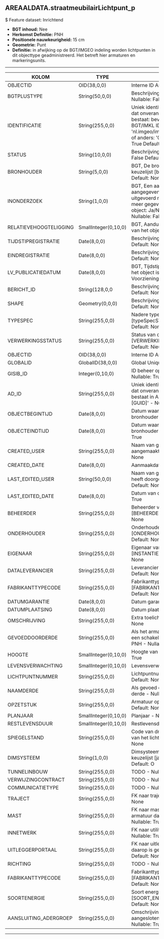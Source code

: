 ## AREAALDATA.straatmeubilairLichtpunt_p

$ Feature dataset: Inrichtend

* __BGT inhoud:__ Nee
* __Herkomst Definitie:__ PNH
* __Positionele nauwkeurigheid:__ 15 cm
* __Geometrie:__ Punt
* __Definitie:__ in afwijking op de BGT/IMGEO indeling worden lichtpunten in dit objecttype geadministreerd. Het betreft hier armaturen en markeringsunits.

***

|KOLOM                             |TYPE          	|DEFINITIE|
|------                          	|----          	|-----    |
|OBJECTID                            |OID(38,0,0)         |Interne ID ArcGIS - Nullable: False|
|BGTPLUSTYPE                         |String(50,0,0)      |Beschrijving - keuzelijst [typeSTM] Nullable: False Default: None|
|IDENTIFICATIE                       |String(255,0,0)      |Uniek identificatienummer voor het object dat onveranderlijk is zolang het object bestaat: bevat indien van toepassing BGT/IMKL ID in format 'nl.imgeo/imkl.bronhouderscode.LokaalID' of anders: '00000'.LokaalID - Nullable: True Default: None|
|STATUS                              |String(10,0,0)       |Beschrijving - keuzelijst [status] Nullable: False Default: :bestaand|
|BRONHOUDER                          |String(5,0,0)        |BGT, De bronhoudercode van het object, keuzelijst [bronhouder] - Nullable: False Default: None|
|INONDERZOEK                         |String(1,0,0)        |BGT, Een aanduiding waarmee wordt aangegeven dat een onderzoek wordt uitgevoerd naar de juistheid van een of meer gegevens van het betreffende object: Ja/Nee, keuzelijst [jaNee] Nullable: False Default: N|
|RELATIEVEHOOGTELIGGING              |SmallInteger(0,10,0) |BGT, Aanduiding voor de relatieve hoogte van het object - Nullable: False Default: 0|
|TIJDSTIPREGISTRATIE                 |Date(8,0,0)          |Beschrijving - keuzelijst [] Nullable: True Default: None|
|EINDREGISTRATIE                     |Date(8,0,0)          |Beschrijving - keuzelijst [] Nullable: True Default: None|
|LV_PUBLICATIEDATUM                  |Date(8,0,0)          |BGT, Tijdstip waarop deze instantie van het object is opgenomen in de Landelijke Voorziening - Nullable: True|
|BERICHT_ID                          |String(128,0,0       |Beschrijving - keuzelijst [] Nullable: True Default: None|
|SHAPE                               |Geometry(0,0,0)      |Beschrijving: - keuzelijst [] Nullable: True Default: None|
|TYPESPEC                            |String(255,0,0)    |Nadere typering van het object, keuzelijst [typeSpecSTMLichtpunt] - Nullable: True Default: None|
|VERWERKINGSSTATUS                   |String(255,0,0)    |Status van de gegevens, keuzelijst [VERWERKINGSSTATUS] - Nullable: False Default: Nieuw|
|OBJECTID                            |OID(38,0,0)        |Interne ID ArcGIS - Nullable: False|
|GLOBALID                            |GlobalID(38,0,0)   |Global Unique Identifier - Nullable: False|
|GISIB_ID                            |Integer(0,10,0)    |ID beheer openbare ruimte (GISIB) - Nullable: True|
|AD_ID                               |String(255,0,0)    |Uniek identificatienummer voor het object dat onveranderlijk is zolang het object bestaat in Areaaldata: in format 'AD.[GUID]' - Nullable: False Default: None|
|OBJECTBEGINTIJD                     |Date(8,0,0)        |Datum waarop het object bij de bronhouder is ontstaan - Nullable: True|
|OBJECTEINDTIJD                      |Date(8,0,0)        |Datum waarop het object bij de bronhouder niet meer geldig is - Nullable: True|
|CREATED_USER                        |String(255,0,0)    |Naam van gebruiker die de rij heeft aangemaakt - Nullable: True Default: None|
|CREATED_DATE                        |Date(8,0,0)        |Aanmaakdatum - Nullable: True|
|LAST_EDITED_USER                    |String(50,0,0)     |Naam van gebruiker die de laatste mutatie heeft doorgevoerd - Nullable: True Default: None|
|LAST_EDITED_DATE                    |Date(8,0,0)        |Datum van de laatste mutatie - Nullable: True|
|BEHEERDER                           |String(255,0,0)    |Beheerder van het object, keuzelijst [BEHEERDER] - Nullable: True Default: None|
|ONDERHOUDER                         |String(255,0,0)    |Onderhouder van het object, keuzelijst [ONDERHOUDER] - Nullable: True Default: None|
|EIGENAAR                            |String(255,0,0)    |Eigenaar van het object, keuzelijst [INSTANTIE] - Nullable: True Default: None| 
|DATALEVERANCIER                     |String(255,0,0)    |Leverancier van de data - Nullable: True Default: None|
|FABRIKANTTYPECODE                   |String(255,0,0)     |Fabrikanttypecode, keuzelijst [FABRIKANT_TYPECODE] Nullable: True Default: None|
|DATUMGARANTIE                       |Date(8,0,0)         |Datum garantie - Nullable: True|
|DATUMPLAATSING                      |Date(8,0,0)         |Datum plaatsing - Nullable: True|
|OMSCHRIJVING                        |String(255,0,0)     |Extra toelichting - Nullable: True Default: None|
|GEVOEDDOORDERDE                     |String(255,0,0)     |Als het armatuur niet gevoed wordt vanuit een schakelkast openbare verlichting van PNH - Nullable: True Default: None|
|HOOGTE                              |SmallInteger(0,10,0)|Hoogte van het lichtpunt (m - Nullable: True|
|LEVENSVERWACHTING                   |SmallInteger(0,10,0)|Levensverwachting - Nullable: True|
|LICHTPUNTNUMMER                     |String(255,0,0)     |Lichtpuntnummer  - Nullable: True Default: None|
|NAAMDERDE                           |String(255,0,0)     |Als gevoed door derde: naam van deze derde  - Nullable: True Default: None|
|OPZETSTUK                           |String(255,0,0)     |Armatuur op opzetstuk - Nullable: True Default: None|
|PLANJAAR                            |SmallInteger(0,10,0)|Planjaar - Nullable: True|
|RESTLEVENSDUUR                      |SmallInteger(0,10,0)|Restlevensduur  - Nullable: True|
|SPIEGELSTAND                        |String(255,0,0)     |Code van drie karakters m.b.t. de stand van het licht - Nullable: True Default: None|
|DIMSYSTEEM                          |String(1,0,0)       |Dimsysteem: Ja/Nee/Onbekend, keuzelijst [jaNeeOnbekend] Nullable: True Default: O|
|TUNNELINBOUW                        |String(255,0,0)     |TODO - Nullable: True Default: None|
|VERWIJZINGCONTRACT                  |String(255,0,0)     |TODO - Nullable: True Default: None|
|COMMUNICATIETYPE                    |String(255,0,0)     |TODO - Nullable: True Default: None|
|TRAJECT                             |String(255,0,0)     |FK naar traject_v - Nullable: True Default: None|
|MAST                                |String(255,0,0)     |FK naar mastDraagconstructie_p  - als armatuur daarop is gemonteerd - Nullable: True Default: None|
|INNETWERK                           |String(255,0,0)     |FK naar utiliteitsNet_tbl (type OVL)- Nullable: True Default: None|
|UITLEGGERPORTAAL                    |String(255,0,0)     |FK naar uitleggerPortaal_l - als armatuur daarop is gemonteerd - Nullable: True Default: None|
|RICHTING                            |String(255,0,0)     |TODO - Nullable: True Default: None|
|FABRIKANTTYPECODE                   |String(255,0,0)     |Fabrikanttypecode, keuzelijst [FABRIKANT_TYPECODE] - Nullable: True Default: None|
|SOORTENERGIE                        |String(255,0,0)     |Soort energie, keuzelijst [SOORT_ENERGIE] - Nullable: True Default: None|
|AANSLUITING_ADERGROEP               |String(255,0,0)     |Omschrijving op welke adergroep lamp is aangesloten bv L2-12L125-GR1 - Nullable: True Default: None|

***
